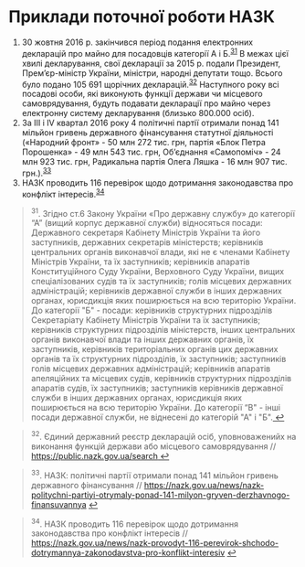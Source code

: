 # Приклади поточної роботи НАЗК

<ol>
	<li>30 жовтня 2016 р. закінчився період подання електронних декларацій про майно для посадовців категорії А і Б.<sup><a href="#fn_31" id="reffn_31">31</a></sup> В межах цієї хвилі декларування, свої декларації за 2015 р. подали Президент, Прем’єр-міністр України, міністри, народні депутати тощо. Всього було подано 105 691 щорічних декларацій.<sup><a href="#fn_32" id="reffn_32">32</a></sup> Наступного року всі посадові особи, які виконують функції держави чи місцевого самоврядування, будуть подавати декларації про майно через електронну систему декларування (близько 800.000 осіб).</li>
	<li>За III і IV квартал 2016 року 4 політичні партії отримали понад 141 мільйон гривень державного фінансування статутної діяльності («Народний фронт» - 50 млн 272 тис. грн, партія «Блок Петра Порошенка» - 49 млн 543 тис. грн, Об’єднання «Самопоміч» - 24 млн 923 тис. грн, Радикальна партія Олега Ляшка - 16 млн 907 тис. грн.).<sup><a href="#fn_33" id="reffn_33">33</a></sup></li>
	<li>НАЗК проводить 116 перевірок щодо дотримання законодавства про конфлікт інтересів.<sup><a href="#fn_34" id="reffn_34">34</a></sup></li></li>
</ol>

<blockquote id="fn_31">
<sup>31</sup>. Згідно ст.6 Закону України «Про державну службу» до категорії “А” (вищий корпус державної служби) відносяться посади: Державного секретаря Кабінету Міністрів України та його заступників, державних секретарів міністерств; керівників центральних органів виконавчої влади, які не є членами Кабінету Міністрів України, та їх заступників; керівників апаратів Конституційного Суду України, Верховного Суду України, вищих спеціалізованих судів та їх заступників; голів місцевих державних адміністрацій; керівників державної служби в інших державних органах, юрисдикція яких поширюється на всю територію України. До категорії "Б" - посади: керівників структурних підрозділів Секретаріату Кабінету Міністрів України та їх заступників; керівників структурних підрозділів міністерств, інших центральних органів виконавчої влади та інших державних органів, їх заступників, керівників територіальних органів цих державних органів та їх структурних підрозділів, їх заступників; заступників голів місцевих державних адміністрацій; керівників апаратів апеляційних та місцевих судів, керівників структурних підрозділів апаратів судів, їх заступників; заступників керівників державної служби в інших державних органах, юрисдикція яких поширюється на всю територію України. До категорії “В" - інші посади державної служби, не віднесені до категорій "А" і "Б".<a href="#reffn_31" title="Jump back to footnote [31] in the text."> ↩</a>
</blockquote>
<blockquote id="fn_32">
<sup>32</sup>. Єдиний державний реєстр декларацій осіб, уповноваженийх на виконання функцій держави або місцевого самоврядування // <a href="https://public.nazk.gov.ua/search">https://public.nazk.gov.ua/search</a><a href="#reffn_32" title="Jump back to footnote [32] in the text."> ↩</a>
</blockquote>
<blockquote id="fn_33">
<sup>33</sup>. НАЗК: політичні партії отримали понад 141 мільйон гривень державного фінансування // <a href="https://nazk.gov.ua/news/nazk-politychni-partiyi-otrymaly-ponad-141-milyon-gryven-derzhavnogo-finansuvannya">https://nazk.gov.ua/news/nazk-politychni-partiyi-otrymaly-ponad-141-milyon-gryven-derzhavnogo-finansuvannya</a> <a href="#reffn_33" title="Jump back to footnote [33] in the text."> ↩</a>
</blockquote>
<blockquote id="fn_34">
<sup>34</sup>. НАЗК проводить 116 перевірок щодо дотримання законодавства про конфлікт інтересів // <a href="https://nazk.gov.ua/news/nazk-provodyt-116-perevirok-shchodo-dotrymannya-zakonodavstva-pro-konflikt-interesiv">https://nazk.gov.ua/news/nazk-provodyt-116-perevirok-shchodo-dotrymannya-zakonodavstva-pro-konflikt-interesiv</a> <a href="#reffn_34" title="Jump back to footnote [34] in the text."> ↩</a>
</blockquote>
